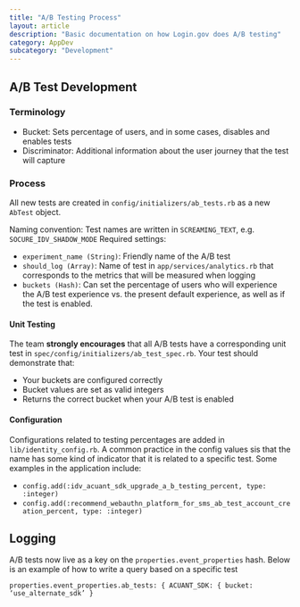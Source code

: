 ```yaml
---
title: "A/B Testing Process"
layout: article
description: "Basic documentation on how Login.gov does A/B testing"
category: AppDev
subcategory: "Development"
---
```


## A/B Test Development
### Terminology
- Bucket: Sets percentage of users, and in some cases, disables and enables tests
- Discriminator: Additional information about the user journey that the test will capture

### Process
All new tests are created in `config/initializers/ab_tests.rb` as a new `AbTest` object.

Naming convention: Test names are written in `SCREAMING_TEXT`, e.g. `SOCURE_IDV_SHADOW_MODE`
Required settings:
- `experiment_name (String)`: Friendly name of the A/B test
- `should_log (Array)`: Name of test in `app/services/analytics.rb` that corresponds to the metrics that will be measured when logging
- `buckets (Hash)`: Can set the percentage of users who will experience the A/B test experience vs. the present default experience, as well as if the test is enabled. 

#### Unit Testing
The team **strongly encourages** that all A/B tests have a corresponding unit test in `spec/config/initializers/ab_test_spec.rb`. Your test should demonstrate that:
- Your buckets are configured correctly
- Bucket values are set as valid integers
- Returns the correct bucket when your A/B test is enabled

#### Configuration
Configurations related to testing percentages are added in `lib/identity_config.rb`. A common practice in the config values sis that the name has some kind of indicator that it is related to a specific test. Some examples in the application include:
- `config.add(:idv_acuant_sdk_upgrade_a_b_testing_percent, type: :integer)`
- `config.add(:recommend_webauthn_platform_for_sms_ab_test_account_creation_percent, type: :integer)`

## Logging
A/B tests now live as a key on the `properties.event_properties` hash. Below is an example of how to write a query based on a specific test

`properties.event_properties.ab_tests: { ACUANT_SDK: { bucket: ‘use_alternate_sdk’ }`
